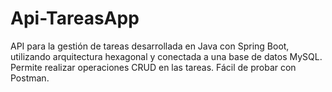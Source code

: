 # Api-TareasApp
API para la gestión de tareas desarrollada en Java con Spring Boot, utilizando arquitectura hexagonal y conectada a una base de datos MySQL. Permite realizar operaciones CRUD en las tareas. Fácil de probar con Postman.
